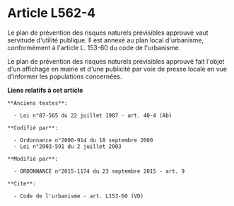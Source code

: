 # Article L562-4

Le plan de prévention des risques naturels prévisibles approuvé vaut servitude d'utilité publique. Il est annexé au plan
local d'urbanisme, conformément à l'article L. 153-60 du code de l'urbanisme. 

Le plan de prévention des risques naturels prévisibles approuvé fait l'objet d'un affichage en mairie et d'une publicité par
voie de presse locale en vue d'informer les populations concernées.

**Liens relatifs à cet article**

	**Anciens textes**:

	  - Loi n°87-565 du 22 juillet 1987 - art. 40-4 (Ab)

	**Codifié par**:

	  - Ordonnance n°2000-914 du 18 septembre 2000
	  - Loi n°2003-591 du 2 juillet 2003

	**Modifié par**:

	  - ORDONNANCE n°2015-1174 du 23 septembre 2015 - art. 9

	**Cite**:

	  - Code de l'urbanisme - art. L153-60 (VD)
